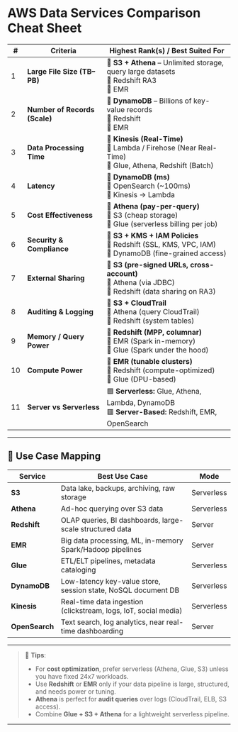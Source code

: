 # AWS Data Services Comparison Cheat Sheet

| # | Criteria                          | Highest Rank(s) / Best Suited For                                                                                                          |
|---|-----------------------------------|--------------------------------------------------------------------------------------------------------------------------------------------|
| 1 | **Large File Size (TB–PB)**      | 🥇 **S3 + Athena** – Unlimited storage, query large datasets<br>🥈 Redshift RA3<br>🥉 EMR                                                   |
| 2 | **Number of Records (Scale)**    | 🥇 **DynamoDB** – Billions of key-value records<br>🥈 Redshift<br>🥉 EMR                                                                     |
| 3 | **Data Processing Time**         | 🥇 **Kinesis (Real-Time)**<br>🥈 Lambda / Firehose (Near Real-Time)<br>🥉 Glue, Athena, Redshift (Batch)                                    |
| 4 | **Latency**                      | 🥇 **DynamoDB (ms)**<br>🥈 OpenSearch (~100ms)<br>🥉 Kinesis → Lambda                                                                        |
| 5 | **Cost Effectiveness**           | 🥇 **Athena (pay-per-query)**<br>🥈 S3 (cheap storage)<br>🥉 Glue (serverless billing per job)                                               |
| 6 | **Security & Compliance**        | 🥇 **S3 + KMS + IAM Policies**<br>🥈 Redshift (SSL, KMS, VPC, IAM)<br>🥉 DynamoDB (fine-grained access)                                     |
| 7 | **External Sharing**             | 🥇 **S3 (pre-signed URLs, cross-account)**<br>🥈 Athena (via JDBC)<br>🥉 Redshift (data sharing on RA3)                                     |
| 8 | **Auditing & Logging**           | 🥇 **S3 + CloudTrail**<br>🥈 Athena (query CloudTrail)<br>🥉 Redshift (system tables)                                                       |
| 9 | **Memory / Query Power**         | 🥇 **Redshift (MPP, columnar)**<br>🥈 EMR (Spark in-memory)<br>🥉 Glue (Spark under the hood)                                               |
|10 | **Compute Power**                | 🥇 **EMR (tunable clusters)**<br>🥈 Redshift (compute-optimized)<br>🥉 Glue (DPU-based)                                                      |
|11 | **Server vs Serverless**         | 🟩 **Serverless:** Glue, Athena, Lambda, DynamoDB<br>🟥 **Server-Based:** Redshift, EMR, OpenSearch                                        |

---

## 🔗 Use Case Mapping

| Service     | Best Use Case                                                                                 | Mode        |
|-------------|-----------------------------------------------------------------------------------------------|-------------|
| **S3**      | Data lake, backups, archiving, raw storage                                                    | Serverless  |
| **Athena**  | Ad-hoc querying over S3 data                                                                  | Serverless  |
| **Redshift**| OLAP queries, BI dashboards, large-scale structured data                                      | Server      |
| **EMR**     | Big data processing, ML, in-memory Spark/Hadoop pipelines                                     | Server      |
| **Glue**    | ETL/ELT pipelines, metadata cataloging                                                        | Serverless  |
| **DynamoDB**| Low-latency key-value store, session state, NoSQL document DB                                 | Serverless  |
| **Kinesis** | Real-time data ingestion (clickstream, logs, IoT, social media)                               | Serverless  |
| **OpenSearch**| Text search, log analytics, near real-time dashboarding                                    | Server      |

---

> 📌 **Tips**:
> - For **cost optimization**, prefer serverless (Athena, Glue, S3) unless you have fixed 24x7 workloads.
> - Use **Redshift** or **EMR** only if your data pipeline is large, structured, and needs power or tuning.
> - **Athena** is perfect for **audit queries** over logs (CloudTrail, ELB, S3 access).
> - Combine **Glue + S3 + Athena** for a lightweight serverless pipeline.

---
